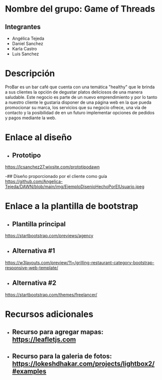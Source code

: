 # Nombre del grupo: Game of Threads

## Integrantes

- Angélica Tejeda
- Daniel Sanchez 
- Karla Castro
- Luis Sanchez

# Descripción

  ProBar es un bar café que cuenta con una temática "healthy" que le brinda a sus clientes 
  la opción de degustar platos deliciosos de una manera saludable. Este negocio es parte de un nuevo
  emprendimiento y por lo tanto a nuestro cliente le gustaria disponer de una página web 
  en la que pueda promocionar su marca, los servicios que su negocio ofrece, una vía de contacto y la posibilidad de 
  en un futuro implementar opciones de pedidos y pagos mediante la web.

# Enlace al diseño

- ## Prototipo
https://lcsanchez27.wixsite.com/prototipodawn

-## Diseño proporcionado por el cliente como guía
https://github.com/Angelica-Tejeda/DAWN/blob/main/img/EjemploDisenioHechoPorElUsuario.jpeg


# Enlace a la plantilla de bootstrap

- ## Plantilla principal
https://startbootstrap.com/previews/agency


- ## Alternativa #1
https://w3layouts.com/preview/?l=/grilling-restaurant-category-bootstrap-responsive-web-template/


- ## Alternativa #2
https://startbootstrap.com/themes/freelancer/

# Recursos adicionales

  - ## Recurso para agregar mapas: https://leafletjs.com
  - ## Recurso para la galeria de fotos: https://lokeshdhakar.com/projects/lightbox2/#examples
